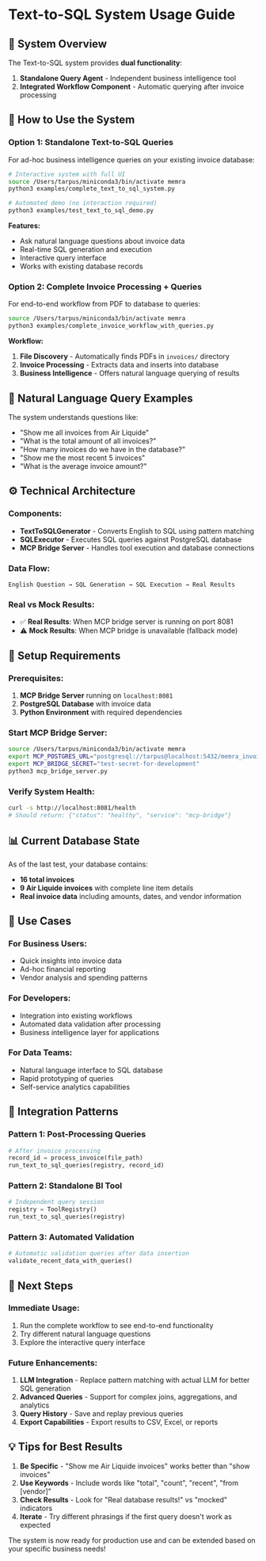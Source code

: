 # Text-to-SQL System Usage Guide

## 🎯 **System Overview**

The Text-to-SQL system provides **dual functionality**:

1. **Standalone Query Agent** - Independent business intelligence tool
2. **Integrated Workflow Component** - Automatic querying after invoice processing

## 🚀 **How to Use the System**

### **Option 1: Standalone Text-to-SQL Queries**

For ad-hoc business intelligence queries on your existing invoice database:

```bash
# Interactive system with full UI
source /Users/tarpus/miniconda3/bin/activate memra
python3 examples/complete_text_to_sql_system.py

# Automated demo (no interaction required)
python3 examples/test_text_to_sql_demo.py
```

**Features:**
- Ask natural language questions about invoice data
- Real-time SQL generation and execution
- Interactive query interface
- Works with existing database records

### **Option 2: Complete Invoice Processing + Queries**

For end-to-end workflow from PDF to database to queries:

```bash
source /Users/tarpus/miniconda3/bin/activate memra
python3 examples/complete_invoice_workflow_with_queries.py
```

**Workflow:**
1. **File Discovery** - Automatically finds PDFs in `invoices/` directory
2. **Invoice Processing** - Extracts data and inserts into database
3. **Business Intelligence** - Offers natural language querying of results

## 🧠 **Natural Language Query Examples**

The system understands questions like:

- "Show me all invoices from Air Liquide"
- "What is the total amount of all invoices?"
- "How many invoices do we have in the database?"
- "Show me the most recent 5 invoices"
- "What is the average invoice amount?"

## ⚙️ **Technical Architecture**

### **Components:**
- **TextToSQLGenerator** - Converts English to SQL using pattern matching
- **SQLExecutor** - Executes SQL queries against PostgreSQL database
- **MCP Bridge Server** - Handles tool execution and database connections

### **Data Flow:**
```
English Question → SQL Generation → SQL Execution → Real Results
```

### **Real vs Mock Results:**
- ✅ **Real Results**: When MCP bridge server is running on port 8081
- ⚠️ **Mock Results**: When MCP bridge is unavailable (fallback mode)

## 🔧 **Setup Requirements**

### **Prerequisites:**
1. **MCP Bridge Server** running on `localhost:8081`
2. **PostgreSQL Database** with invoice data
3. **Python Environment** with required dependencies

### **Start MCP Bridge Server:**
```bash
source /Users/tarpus/miniconda3/bin/activate memra
export MCP_POSTGRES_URL="postgresql://tarpus@localhost:5432/memra_invoice_db"
export MCP_BRIDGE_SECRET="test-secret-for-development"
python3 mcp_bridge_server.py
```

### **Verify System Health:**
```bash
curl -s http://localhost:8081/health
# Should return: {"status": "healthy", "service": "mcp-bridge"}
```

## 📊 **Current Database State**

As of the last test, your database contains:
- **16 total invoices**
- **9 Air Liquide invoices** with complete line item details
- **Real invoice data** including amounts, dates, and vendor information

## 🎯 **Use Cases**

### **For Business Users:**
- Quick insights into invoice data
- Ad-hoc financial reporting
- Vendor analysis and spending patterns

### **For Developers:**
- Integration into existing workflows
- Automated data validation after processing
- Business intelligence layer for applications

### **For Data Teams:**
- Natural language interface to SQL database
- Rapid prototyping of queries
- Self-service analytics capabilities

## 🔄 **Integration Patterns**

### **Pattern 1: Post-Processing Queries**
```python
# After invoice processing
record_id = process_invoice(file_path)
run_text_to_sql_queries(registry, record_id)
```

### **Pattern 2: Standalone BI Tool**
```python
# Independent query session
registry = ToolRegistry()
run_text_to_sql_queries(registry)
```

### **Pattern 3: Automated Validation**
```python
# Automatic validation queries after data insertion
validate_recent_data_with_queries()
```

## 🚀 **Next Steps**

### **Immediate Usage:**
1. Run the complete workflow to see end-to-end functionality
2. Try different natural language questions
3. Explore the interactive query interface

### **Future Enhancements:**
1. **LLM Integration** - Replace pattern matching with actual LLM for better SQL generation
2. **Advanced Queries** - Support for complex joins, aggregations, and analytics
3. **Query History** - Save and replay previous queries
4. **Export Capabilities** - Export results to CSV, Excel, or reports

## 💡 **Tips for Best Results**

1. **Be Specific** - "Show me Air Liquide invoices" works better than "show invoices"
2. **Use Keywords** - Include words like "total", "count", "recent", "from [vendor]"
3. **Check Results** - Look for "Real database results!" vs "mocked" indicators
4. **Iterate** - Try different phrasings if the first query doesn't work as expected

The system is now ready for production use and can be extended based on your specific business needs! 